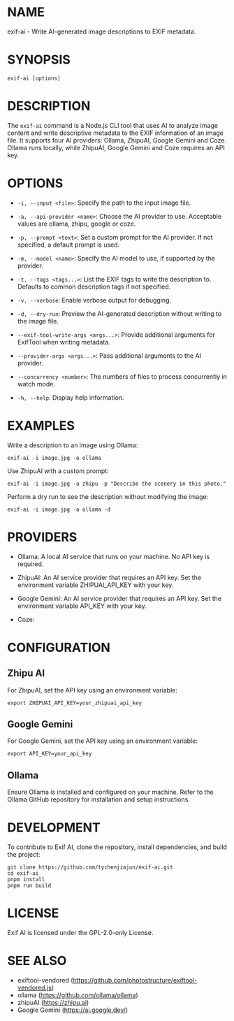 # NAME

exif-ai - Write AI-generated image descriptions to EXIF metadata.

# SYNOPSIS

```
exif-ai [options]
```

# DESCRIPTION

The `exif-ai` command is a Node.js CLI tool that uses AI to analyze image content and write descriptive metadata to the EXIF information of an image file. It supports four AI providers: Ollama, ZhipuAI, Google Gemini and Coze. Ollama runs locally, while ZhipuAI, Google Gemini and Coze requires an API key.

# OPTIONS

* `-i, --input <file>`:
Specify the path to the input image file.

* `-a, --api-provider <name>`:
Choose the AI provider to use. Acceptable values are ollama, zhipu, google or coze.

* `-p, --prompt <text>`:
Set a custom prompt for the AI provider. If not specified, a default prompt is used.

* `-m, --model <name>`:
Specify the AI model to use, if supported by the provider.

* `-t, --tags <tags...>`:
List the EXIF tags to write the description to. Defaults to common description tags if not specified.

* `-v, --verbose`:
Enable verbose output for debugging.

* `-d, --dry-run`:
Preview the AI-generated description without writing to the image file.

* `--exif-tool-write-args <args...>`:
Provide additional arguments for ExifTool when writing metadata.

* `--provider-args <args...>`:
Pass additional arguments to the AI provider.

* `--concurrency <number>`:
The numbers of files to process concurrently in watch mode.

* `-h, --help`:
Display help information.

# EXAMPLES

Write a description to an image using Ollama:

```
exif-ai -i image.jpg -a ollama
```

Use ZhipuAI with a custom prompt:

```
exif-ai -i image.jpg -a zhipu -p "Describe the scenery in this photo."
```

Perform a dry run to see the description without modifying the image:

```
exif-ai -i image.jpg -a ollama -d
```

# PROVIDERS

* Ollama:
A local AI service that runs on your machine. No API key is required.

* ZhipuAI:
An AI service provider that requires an API key. Set the environment variable ZHIPUAI_API_KEY with your key.

* Google Gemini:
An AI service provider that requires an API key. Set the environment variable API_KEY with your key.

* Coze:

# CONFIGURATION

## Zhipu AI

For ZhipuAI, set the API key using an environment variable:

```
export ZHIPUAI_API_KEY=your_zhipuai_api_key
```

## Google Gemini

For Google Gemini, set the API key using an environment variable:

```
export API_KEY=your_api_key
```

## Ollama

Ensure Ollama is installed and configured on your machine. Refer to the Ollama GitHub repository for installation and setup instructions.

# DEVELOPMENT
To contribute to Exif AI, clone the repository, install dependencies, and build the project:

```
git clone https://github.com/tychenjiajun/exif-ai.git
cd exif-ai
pnpm install
pnpm run build
```

# LICENSE

Exif AI is licensed under the GPL-2.0-only License.

# SEE ALSO
* exiftool-vendored (https://github.com/photostructure/exiftool-vendored.js)
* ollama (https://github.com/ollama/ollama)
* zhipuAI (https://zhipu.ai)
* Google Gemini (https://ai.google.dev/)